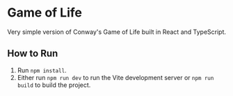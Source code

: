 # Game of Life

Very simple version of Conway's Game of Life built in React and TypeScript.

## How to Run

1. Run `npm install`.
2. Either run `npm run dev` to run the Vite development server or `npm run build` to build the project.
